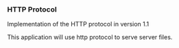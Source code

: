 ### HTTP Protocol
Implementation of the HTTP protocol in version 1.1

This application will use http protocol to serve server files.

